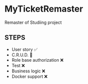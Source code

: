 # MyTicketRemaster
 Remaster of Studiing project
## STEPS
- User story ✅ 
- C.R.U.D. 🚧
- Role base authorization ❌ 
- Test ❌
- Business logic ❌
- Docker support ❌
  
